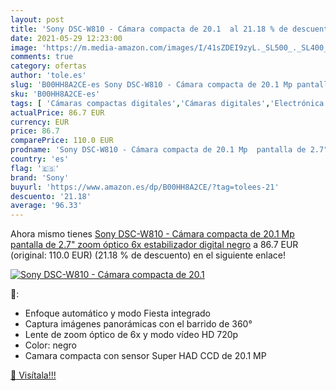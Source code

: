 ```yaml
---
layout: post
title: 'Sony DSC-W810 - Cámara compacta de 20.1  al 21.18 % de descuento'
date: 2021-05-29 12:23:00
image: 'https://m.media-amazon.com/images/I/41sZDEI9zyL._SL500_._SL400_.jpg'
comments: true
category: ofertas
author: 'tole.es'
slug: 'B00HH8A2CE-es Sony DSC-W810 - Cámara compacta de 20.1 Mp pantalla de...'
sku: 'B00HH8A2CE-es'
tags: [ 'Cámaras compactas digitales','Cámaras digitales','Electrónica','Fotografía y videocámaras','sony', ]
actualPrice: 86.7 EUR
currency: EUR
price: 86.7
comparePrice: 110.0 EUR
prodname: 'Sony DSC-W810 - Cámara compacta de 20.1 Mp  pantalla de 2.7"  zoom óptico 6x  estabilizador digital   negro'
country: 'es'
flag: '🇪🇸'
brand: 'Sony'
buyurl: 'https://www.amazon.es/dp/B00HH8A2CE/?tag=tolees-21'
descuento: '21.18'
average: '96.33'
---
```


Ahora mismo tienes [Sony DSC-W810 - Cámara compacta de 20.1 Mp  pantalla de 2.7"  zoom óptico 6x  estabilizador digital   negro](https://www.amazon.es/dp/B00HH8A2CE/?tag=tolees-21) a 86.7 EUR (original: 110.0 EUR) (21.18 %  de descuento) en el siguiente enlace!

[![Sony DSC-W810 - Cámara compacta de 20.1 ](https://m.media-amazon.com/images/I/41sZDEI9zyL._SL500_._SL400_.jpg)](https://www.amazon.es/dp/B00HH8A2CE/?tag=tolees-21)

🔎:

- Enfoque automático y modo Fiesta integrado
- Captura imágenes panorámicas con el barrido de 360°
- Lente de zoom óptico de 6x y modo vídeo HD 720p
- Color: negro
- Camara compacta con sensor Super HAD CCD de 20.1 MP

[🛒 Visítala!!!](https://www.amazon.es/dp/B00HH8A2CE/?tag=tolees-21)
